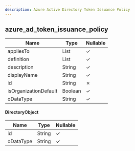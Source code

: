 ```yaml
---
description: Azure Active Directory Token Issuance Policy
---
```

azure_ad_token_issuance_policy
------------------------------

| **Name**              | **Type**              | **Nullable** |
| --------------------- | --------------------- | ------------ |
| appliesTo             | List<DirectoryObject> | &check;      |
| definition            | List<String>          | &check;      |
| description           | String                | &check;      |
| displayName           | String                | &check;      |
| id                    | String                | &cross;      |
| isOrganizationDefault | Boolean               | &check;      |
| oDataType             | String                | &check;      |

#### DirectoryObject
| **Name**  | **Type** | **Nullable** |
| --------- | -------- | ------------ |
| id        | String   | &check;      |
| oDataType | String   | &check;      |
